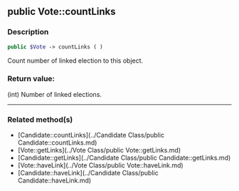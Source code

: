 ## public Vote::countLinks

### Description    

```php
public $Vote -> countLinks ( )
```

Count number of linked election to this object.    


### Return value:   

(int) Number of linked elections.


---------------------------------------

### Related method(s)      

* [Candidate::countLinks](../Candidate Class/public Candidate::countLinks.md)    
* [Vote::getLinks](../Vote Class/public Vote::getLinks.md)    
* [Candidate::getLinks](../Candidate Class/public Candidate::getLinks.md)    
* [Vote::haveLink](../Vote Class/public Vote::haveLink.md)    
* [Candidate::haveLink](../Candidate Class/public Candidate::haveLink.md)    
